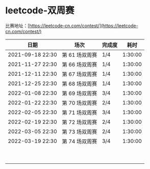# leetcode-双周赛

比赛地址：[https://leetcode-cn.com/contest/](https://leetcode-cn.com/contest/)

| 日期             | 场次           | 完成度 | 耗时    |
| ---------------- | -------------- | ------ | ------- |
| 2021-09-18 22:30 | 第 61 场双周赛 | 1/4    | 1:30:00 |
| 2021-11-27 22:30 | 第 66 场双周赛 | 1/4    | 1:30:00 |
| 2021-12-11 22:30 | 第 67 场双周赛 | 1/4    | 1:30:00 |
| 2021-12-25 22:30 | 第 68 场双周赛 | 1/4    | 1:30:00 |
| 2022-01-08 22:30 | 第 69 场双周赛 | 3/4    | 1:30:00 |
| 2022-01-22 22:30 | 第 70 场双周赛 | 2/4    | 1:30:00 |
| 2022-02-05 22:30 | 第 71 场双周赛 | 3/4    | 1:30:00 |
| 2022-02-19 22:30 | 第 72 场双周赛 | 2/4    | 1:30:00 |
| 2022-03-05 22:30 | 第 73 场双周赛 | 2/4    | 1:30:00 |
| 2022-03-19 22:30 | 第 74 场双周赛 | 3/4    | 1:30:00 |
|                  |                |        |         |
|                  |                |        |         |
|                  |                |        |         |
|                  |                |        |         |
|                  |                |        |         |
|                  |                |        |         |
|                  |                |        |         |
|                  |                |        |         |
|                  |                |        |         |

